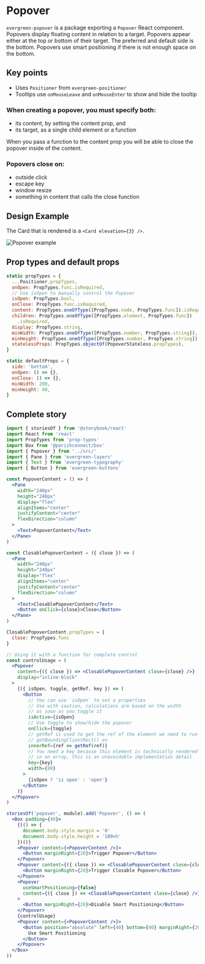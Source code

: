 # Popover

`evergreen-popover` is a package exporting a `Popover` React component.
Popovers display floating content in relation to a target.
Popovers appear either at the top or bottom of their target.
The preferred and default side is the bottom.
Popovers use smart positioning if there is not enough space on the bottom.

## Key points

* Uses `Positioner` from `evergreen-positioner`
* Tooltips use `onMouseLeave` and `onMouseEnter` to show and hide the tooltip

### When creating a popover, you must specify both:

* its content, by setting the content prop, and
* its target, as a single child element or a function

When you pass a function to the content prop you will be able to close the popover inside of the content.

### Popovers close on:

* outside click
* escape key
* window resize
* something in content that calls the close function

## Design Example

The Card that is rendered is a `<Card elevation={3} />`.

![Popover example](https://user-images.githubusercontent.com/564463/31321453-2f0d15ce-ac3b-11e7-81a3-0471242bc76f.png)

## Prop types and default props

```js
static propTypes = {
  ...Positioner.propTypes,
  onOpen: PropTypes.func.isRequired,
  // Use isOpen to manually control the Popover
  isOpen: PropTypes.bool,
  onClose: PropTypes.func.isRequired,
  content: PropTypes.oneOfType([PropTypes.node, PropTypes.func]).isRequired,
  children: PropTypes.oneOfType([PropTypes.element, PropTypes.func])
    .isRequired,
  display: PropTypes.string,
  minWidth: PropTypes.oneOfType([PropTypes.number, PropTypes.string]),
  minHeight: PropTypes.oneOfType([PropTypes.number, PropTypes.string]),
  statelessProps: PropTypes.objectOf(PopoverStateless.propTypes),
}

static defaultProps = {
  side: 'bottom',
  onOpen: () => {},
  onClose: () => {},
  minWidth: 200,
  minHeight: 40,
}
```

## Complete story

```jsx
import { storiesOf } from '@storybook/react'
import React from 'react'
import PropTypes from 'prop-types'
import Box from '@parishconnect/box'
import { Popover } from '../src/'
import { Pane } from 'evergreen-layers'
import { Text } from 'evergreen-typography'
import { Button } from 'evergreen-buttons'

const PopoverContent = () => (
  <Pane
    width="240px"
    height="240px"
    display="flex"
    alignItems="center"
    justifyContent="center"
    flexDirection="column"
  >
    <Text>PopoverContent</Text>
  </Pane>
)

const ClosablePopoverContent = ({ close }) => (
  <Pane
    width="240px"
    height="240px"
    display="flex"
    alignItems="center"
    justifyContent="center"
    flexDirection="column"
  >
    <Text>ClosablePopoverContent</Text>
    <Button onClick={close}>Close</Button>
  </Pane>
)

ClosablePopoverContent.propTypes = {
  close: PropTypes.func
}

// Using it with a function for complete control
const controlUsage = (
  <Popover
    content={({ close }) => <ClosablePopoverContent close={close} />}
    display="inline-block"
  >
    {({ isOpen, toggle, getRef, key }) => (
      <Button
        // You can use `isOpen` to set a properties
        // Use with caution, calculations are based on the width
        // as soon as you toggle it
        isActive={isOpen}
        // Use toggle to show/hide the popover
        onClick={toggle}
        // getRef is used to get the ref of the element we need to run
        // getBoundingClientRect() on
        innerRef={ref => getRef(ref)}
        // You need a key because this element is technically rendered
        // in an array, this is an unavoidable implementation detail
        key={key}
        width={80}
      >
        {isOpen ? 'is open' : 'open'}
      </Button>
    )}
  </Popover>
)

storiesOf('popover', module).add('Popover', () => (
  <Box padding={40}>
    {(() => {
      document.body.style.margin = '0'
      document.body.style.height = '100vh'
    })()}
    <Popover content={<PopoverContent />}>
      <Button marginRight={20}>Trigger Popover</Button>
    </Popover>
    <Popover content={({ close }) => <ClosablePopoverContent close={close} />}>
      <Button marginRight={20}>Trigger Closable Popover</Button>
    </Popover>
    <Popover
      useSmartPositioning={false}
      content={({ close }) => <ClosablePopoverContent close={close} />}
    >
      <Button marginRight={20}>Disable Smart Positioning</Button>
    </Popover>
    {controlUsage}
    <Popover content={<PopoverContent />}>
      <Button position="absolute" left={40} bottom={40} marginRight={20}>
        Use Smart Positioning
      </Button>
    </Popover>
  </Box>
))
```
